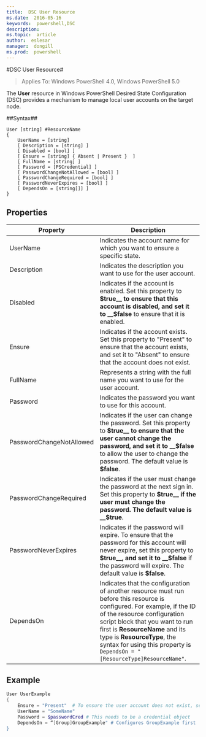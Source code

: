 ```yaml
---
title:  DSC User Resource
ms.date:  2016-05-16
keywords:  powershell,DSC
description:  
ms.topic:  article
author:  eslesar
manager:  dongill
ms.prod:  powershell
---
```


#DSC User Resource#

 
>Applies To: Windows PowerShell 4.0, Windows PowerShell 5.0


The __User__ resource in Windows PowerShell Desired State Configuration (DSC) provides a mechanism to manage local user accounts on the target node.


##Syntax##

```
User [string] #ResourceName
{
    UserName = [string]
    [ Description = [string] ]
    [ Disabled = [bool] ]
    [ Ensure = [string] { Absent | Present }  ]
    [ FullName = [string] ]
    [ Password = [PSCredential] ]
    [ PasswordChangeNotAllowed = [bool] ]
    [ PasswordChangeRequired = [bool] ]
    [ PasswordNeverExpires = [bool] ]
    [ DependsOn = [string[]] ]
}
```

## Properties
|  Property  |  Description   | 
|---|---| 
| UserName| Indicates the account name for which you want to ensure a specific state.| 
| Description| Indicates the description you want to use for the user account.| 
| Disabled| Indicates if the account is enabled. Set this property to __$true__ to ensure that this account is disabled, and set it to __$false__ to ensure that it is enabled.| 
| Ensure| Indicates if the account exists. Set this property to "Present" to ensure that the account exists, and set it to "Absent" to ensure that the account does not exist.| 
| FullName| Represents a string with the full name you want to use for the user account.| 
| Password| Indicates the password you want to use for this account. | 
| PasswordChangeNotAllowed| Indicates if the user can change the password. Set this property to __$true__ to ensure that the user cannot change the password, and set it to __$false__ to allow the user to change the password. The default value is __$false__.| 
| PasswordChangeRequired| Indicates if the user must change the password at the next sign in. Set this property to __$true__ if the user must change the password. The default value is __$true__.| 
| PasswordNeverExpires| Indicates if the password will expire. To ensure that the password for this account will never expire, set this property to __$true__, and set it to __$false__ if the password will expire. The default value is __$false__.| 
| DependsOn | Indicates that the configuration of another resource must run before this resource is configured. For example, if the ID of the resource configuration script block that you want to run first is __ResourceName__ and its type is __ResourceType__, the syntax for using this property is `DependsOn = "[ResourceType]ResourceName"`.| 

## Example

```powershell
User UserExample
{
    Ensure = "Present"  # To ensure the user account does not exist, set Ensure to "Absent"
    UserName = "SomeName"
    Password = $passwordCred # This needs to be a credential object
    DependsOn = “[Group]GroupExample" # Configures GroupExample first
}
```

